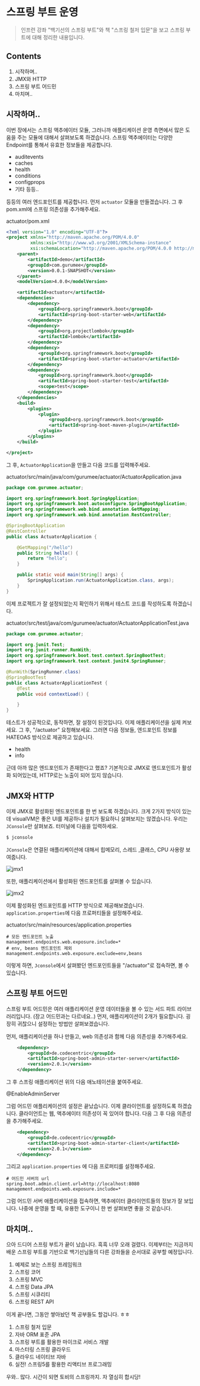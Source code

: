 스프링 부트 운영
==============

> 인프런 강좌 "백기선의 스프링 부트"와 책 "스프링 철저 입문"을 보고 스프링 부트에 대해 정리한 내용입니다. 

Contents
---------------

1. 시작하며..
2. JMX와 HTTP
3. 스프링 부트 어드민
4. 마치며..


## 시작하며..

이번 장에서는 스프링 액추에이터 모듈, 그러니까 애플리케이션 운영 측면에서 많은 도움을 주는 모듈에 대해서 살펴보도록 하겠습니다. 스프링 액추에이터는 다양한 Endpoint를 통해서 유효한 정보들을 제공합니다.

* auditevents
* caches
* health
* conditions
* configprops
* 기타 등등..

등등의 여러 엔드포인트를 제공합니다. 먼저 `actuator` 모듈을 만들겠습니다. 그 후 pom.xml에 스프링 의존성을 추가해주세요.

actuator/pom.xml
```xml
<?xml version="1.0" encoding="UTF-8"?>
<project xmlns="http://maven.apache.org/POM/4.0.0"
         xmlns:xsi="http://www.w3.org/2001/XMLSchema-instance"
         xsi:schemaLocation="http://maven.apache.org/POM/4.0.0 http://maven.apache.org/xsd/maven-4.0.0.xsd">
    <parent>
        <artifactId>demo</artifactId>
        <groupId>com.gurumee</groupId>
        <version>0.0.1-SNAPSHOT</version>
    </parent>
    <modelVersion>4.0.0</modelVersion>

    <artifactId>actuator</artifactId>
    <dependencies>
        <dependency>
            <groupId>org.springframework.boot</groupId>
            <artifactId>spring-boot-starter-web</artifactId>
        </dependency>
        <dependency>
            <groupId>org.projectlombok</groupId>
            <artifactId>lombok</artifactId>
        </dependency>
        <dependency>
            <groupId>org.springframework.boot</groupId>
            <artifactId>spring-boot-starter-actuator</artifactId>
        </dependency>
        <dependency>
            <groupId>org.springframework.boot</groupId>
            <artifactId>spring-boot-starter-test</artifactId>
            <scope>test</scope>
        </dependency>
    </dependencies>
    <build>
        <plugins>
            <plugin>
                <groupId>org.springframework.boot</groupId>
                <artifactId>spring-boot-maven-plugin</artifactId>
            </plugin>
        </plugins>
    </build>

</project>
```

그 후, `ActuatorApplication`을 만들고 다음 코드를 입력해주세요.

actuator/src/main/java/com/gurumee/actuator/ActuatorApplication.java
```java
package com.gurumee.actuator;

import org.springframework.boot.SpringApplication;
import org.springframework.boot.autoconfigure.SpringBootApplication;
import org.springframework.web.bind.annotation.GetMapping;
import org.springframework.web.bind.annotation.RestController;

@SpringBootApplication
@RestController
public class ActuatorApplication {

    @GetMapping("/hello")
    public String hello() {
        return "hello";
    }

    public static void main(String[] args) {
        SpringApplication.run(ActuatorApplication.class, args);
    }
}
```

이제 프로젝트가 잘 설정되었는지 확인하기 위해서 테스트 코드를 작성하도록 하겠습니다.

actuator/src/test/java/com/gurumee/actuator/ActuatorApplicationTest.java
```java
package com.gurumee.actuator;

import org.junit.Test;
import org.junit.runner.RunWith;
import org.springframework.boot.test.context.SpringBootTest;
import org.springframework.test.context.junit4.SpringRunner;

@RunWith(SpringRunner.class)
@SpringBootTest
public class ActuatorApplicationTest {
    @Test
    public void contextLoad() {

    }
}
```

테스트가 성공적으로, 동작하면, 잘 설정이 된것입니다. 이제 애플리케이션을 실제 켜보세요. 그 후, "/actuator" 요청해보세요. 그러면 다음 정보들, 엔드포인트 정보를 HATEOAS 방식으로 제공하고 있습니다. 

* health
* info

근데 아까 많은 엔드포인트가 존재한다고 했죠? 기본적으로 JMX로 엔드포인트가 활성화 되어있는데, HTTP로는 노출이 되어 있지 않습니다.


## JMX와 HTTP

이제 JMX로 활성화된 엔드포인트를 한 번 보도록 하겠습니다. 크게 2가지 방식이 있는데 visualVM은 좋은 UI를 제공하나 설치가 필요하니 살펴보지는 않겠습니다. 우리는 `JConsole`만 살펴보죠. 터미널에 다음을 입력하세요.

```bash
$ jconsole
```

`JConsole`은 연결된 애플리케이션에 대해서 힙메모리, 스레드 ,클래스, CPU 사용량 보여줍니다.

![jmx1](./ch09/jconsole1.png)

또한, 애플리케이션에서 활성화된 엔드포인트를 살펴볼 수 있습니다.

![jmx2](./ch09/jconsole2.png)


이제 활성화된 엔드포인트를 HTTP 방식으로 제공해보겠습니다. `application.properties`에 다음 프로퍼티들을 설정해주세요.

actuator/src/main/resources/application.properties
```
# 모든 엔드포인트 노출
management.endpoints.web.exposure.include=*
# env, beans 엔드포인트 제외
management.endpoints.web.exposure.exclude=env,beans
```

이렇게 하면, `Jconsole`에서 살펴봤던 엔드포인트들을 "/actuator"로 접속하면, 볼 수 있습니다.


## 스프링 부트 어드민

스프링 부트 어드민은 여러 애플리케이션 운영 데이터들을 볼 수 있는 서드 파트 라이브러리입니다. (장고 어드민과는 다르네요..) 먼저, 애플리케이션이 2개가 필요합니다. 굉장히 귀찮으니 설정하는 방법만 살펴보겠습니다.

먼저, 애플리케이션을 하나 만들고, web 의존성과 함께 다음 의존성을 추가해주세요.

```xml
    <dependency>
        <groupId>de.codecentric</groupId>
        <artifactId>spring-boot-admin-starter-server</artifactId>
        <version>2.0.1</version>
    </dependency>
```
그 후 스프링 애플리케이션 위의 다음 애노테이션을 붙여주세요.

@EnableAdminServer

그럼 어드민 애플리케이션의 설정은 끝났습니다. 이제 클라이언트를 설정하도록 하겠습니다. 클라이언트는 웹, 액추에이터 의존성이 꼭 있어야 합니다. 다음 그 후 다음 의존성을 추가해주세요.

```xml
    <dependency>
        <groupId>de.codecentric</groupId>
        <artifactId>spring-boot-admin-starter-client</artifactId>
        <version>2.0.1</version>
    </dependency>
```

그리고 `application.properties` 에 다음 프로퍼티를 설정해주세요.

```
# 어드민 서버의 url
spring.boot.admin.client.url=http://localhost:8080 
management.endpoints.web.exposure.include=*
```

그럼 어드민 서버 애플리케이션을 접속하면, 액추에이터 클라이언트들의 정보가 잘 보입니다. 나중에 운영을 할 때, 유용한 도구이니 한 번 살펴보면 좋을 것 같습니다. 


## 마치며..

으아 드디어 스프링 부트가 끝이 났습니다. 흑흑 너무 오래 걸렸다. 이제부터는 지금까지 배운 스프링 부트를 기반으로 백기선님들의 다른 강좌들을 순서대로 공부할 예정입니다.

1. 예제로 보는 스프링 프레임워크
2. 스프링 코어
3. 스프링 MVC
4. 스프링 Data JPA
5. 스프링 시큐리티
6. 스프링 REST API

이게 끝나면, 그동안 쌓아놨던 책 공부들도 할겁니다. ㅎㅎ

1. 스프링 철저 입문
2. 자바 ORM 표준 JPA
3. 스프링 부트를 활용한 마이크로 서비스 개발
4. 마스터링 스프링 클라우드
5. 클라우드 네이티브 자바
6. 실전! 스프링5를 활용한 리액티브 프로그래밍

우와.. 많다. 시간이 되면 토비의 스프링까지. 자 열심히 합시당!
